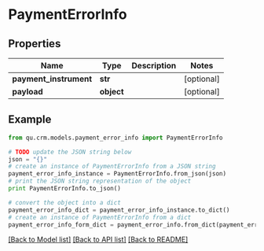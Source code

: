 # PaymentErrorInfo


## Properties
Name | Type | Description | Notes
------------ | ------------- | ------------- | -------------
**payment_instrument** | **str** |  | [optional] 
**payload** | **object** |  | [optional] 

## Example

```python
from qu.crm.models.payment_error_info import PaymentErrorInfo

# TODO update the JSON string below
json = "{}"
# create an instance of PaymentErrorInfo from a JSON string
payment_error_info_instance = PaymentErrorInfo.from_json(json)
# print the JSON string representation of the object
print PaymentErrorInfo.to_json()

# convert the object into a dict
payment_error_info_dict = payment_error_info_instance.to_dict()
# create an instance of PaymentErrorInfo from a dict
payment_error_info_form_dict = payment_error_info.from_dict(payment_error_info_dict)
```
[[Back to Model list]](../README.md#documentation-for-models) [[Back to API list]](../README.md#documentation-for-api-endpoints) [[Back to README]](../README.md)



